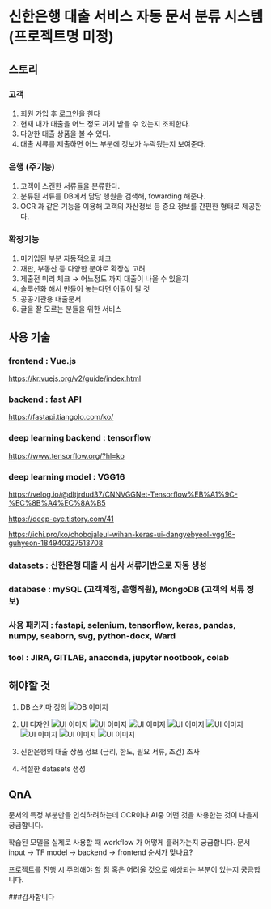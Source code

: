 신한은행 대출 서비스 자동 문서 분류 시스템 (프로젝트명 미정)
============= 


스토리
----


### 고객

1. 회원 가입 후 로그인을 한다
2. 현재 내가 대출을 어느 정도 까지 받을 수 있는지 조회한다.
3. 다양한 대출 상품을 볼 수 있다.
4. 대출 서류를 제출하면 어느 부분에 정보가 누락됬는지 보여준다.

### 은행 (주기능)

1. 고객이 스캔한 서류들을 분류한다.
2. 분류된 서류를 DB에서 담당 행원을 검색해, fowarding 해준다.
3. OCR 과 같은 기능을 이용해 고객의 자산정보 등 중요 정보를 간편한 형태로 제공한다.

### 확장기능

1. 미기입된 부분 자동적으로 체크
2. 재판, 부동산 등 다양한 분야로 확장성 고려
3. 제출전 미리 체크 → 어느정도 까지 대출이 나올 수 있을지
4. 솔루션화 해서 만들어 놓는다면 어필이 될 것
5. 공공기관용 대출문서
6. 글을 잘 모르는 분들을 위한 서비스

사용 기술
-------

### frontend : Vue.js

https://kr.vuejs.org/v2/guide/index.html

### backend : fast API

https://fastapi.tiangolo.com/ko/

### deep learning backend : tensorflow

https://www.tensorflow.org/?hl=ko

### deep learning model : VGG16

https://velog.io/@dltjrdud37/CNNVGGNet-Tensorflow%EB%A1%9C-%EC%8B%A4%EC%8A%B5

https://deep-eye.tistory.com/41

https://ichi.pro/ko/chobojaleul-wihan-keras-ui-dangyebyeol-vgg16-guhyeon-184940327513708

### datasets : 신한은행 대출 시 심사 서류기반으로 자동 생성

### database : mySQL (고객계정, 은행직원), MongoDB (고객의 서류 정보)

### 사용 패키지 : fastapi, selenium, tensorflow, keras, pandas, numpy, seaborn, svg, python-docx, Ward

### tool : JIRA, GITLAB, anaconda, jupyter nootbook, colab


해야할 것
------- 
1. DB 스키마 정의
![DB 이미지](./img/DB이미지.JPG)

2. UI 디자인
![UI 이미지](./UI-mockup/customer/01_홈화면.png)
![UI 이미지](./UI-mockup/customer/02_로그인화면.png)
![UI 이미지](./UI-mockup/customer/03_대출상품화면.png)
![UI 이미지](./UI-mockup/customer/04_신청화면1.png)
![UI 이미지](./UI-mockup/customer/05_신청화면2.png)
![UI 이미지](./UI-mockup/bank/06_행원화면.png)
![UI 이미지](./UI-mockup/bank/07_고객정보확인.png)
![UI 이미지](./UI-mockup/bank/08_제출서류확인.png)



3. 신한은행의 대출 상품 정보 (금리, 한도, 필요 서류, 조건) 조사
4. 적절한 datasets 생성

QnA
---
문서의 특정 부분만을 인식하려하는데 OCR이나 AI중 어떤 것을 사용한는 것이 나을지 궁금합니다.

학습된 모델을 실제로 사용할 때 workflow 가 어떻게 흘러가는지 궁금합니다. 문서 input -> TF model -> backend -> frontend 순서가 맞나요?

프로젝트를 진행 시 주의해야 할 점 혹은 어려울 것으로 예상되는 부분이 있는지 궁금합니다.


###감사합니다

